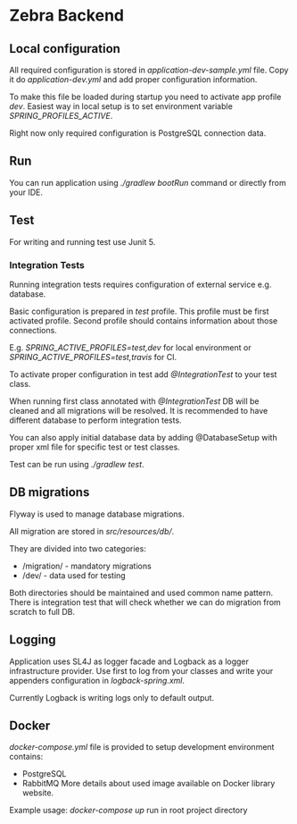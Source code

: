 # Zebra Backend

## Local configuration
All required configuration is stored in *application-dev-sample.yml* file. Copy it do *application-dev.yml* and add proper configuration information.

To make this file be loaded during startup you need to activate app profile *dev*. Easiest way in local setup is to set environment variable *SPRING_PROFILES_ACTIVE*.
 
Right now only required configuration is PostgreSQL connection data.

## Run
You can run application using *./gradlew bootRun* command or directly from your IDE.

## Test

For writing and running test use Junit 5.   

### Integration Tests
Running integration tests requires configuration of external service e.g. database.


Basic configuration is prepared in *test* profile. This profile must be first activated profile. Second profile should contains information about those connections.
  
E.g. *SPRING_ACTIVE_PROFILES=test,dev* for local environment or *SPRING_ACTIVE_PROFILES=test,travis* for CI.
 
To activate proper configuration in test add *@IntegrationTest* to your test class.

When running first class annotated with *@IntegrationTest* DB will be cleaned and all migrations will be resolved. It is recommended to have different database to perform integration tests.

You can also apply initial database data by adding @DatabaseSetup with proper xml file for specific test or test classes.

Test can be run using *./gradlew test*.

## DB migrations
Flyway is used to manage database migrations.

All migration are stored in *src/resources/db/*.

They are divided into two categories:
* /migration/ - mandatory migrations
* /dev/ - data used for testing

Both directories should be maintained and used common name pattern.
There is integration test that will check whether we can do migration from scratch to full DB. 

## Logging
Application uses SL4J as logger facade and Logback as a logger infrastructure provider. Use first to log from your classes and write your appenders configuration in *logback-spring.xml*.
 
Currently Logback is writing logs only to default output. 

## Docker
*docker-compose.yml* file is provided to setup development environment contains:
- PostgreSQL
- RabbitMQ
More details about used image available on Docker library website.

Example usage: *docker-compose up* run in root project directory